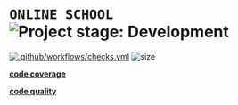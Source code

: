 
# **`ONLINE SCHOOL`** <img alt="Project stage: Development" src="https://img.shields.io/badge/Project%20Stage-Development-yellowgreen.svg" />

[![.github/workflows/checks.yml](https://github.com/AhzamAhmed6/online_school/actions/workflows/checks.yml/badge.svg)](https://github.com/AhzamAhmed6/online_school/actions/workflows/checks.yml)  ![size](https://img.shields.io/github/languages/code-size/ahzamahmed6/online_school)


[**code coverage**](https://ahzamahmed6.github.io/code_cov/)

[**code quality**](https://ahzamahmed6.github.io/code_qual/)

